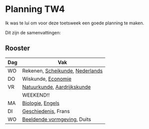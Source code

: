 # Planning TW4

Ik was te lui om voor deze toetsweek een goede planning te maken.

Dit zijn de samenvattingen:

## Rooster

| Dag | Vak                                                          |
| --- | ------------------------------------------------------------ |
| WO  | Rekenen, [Scheikunde](Scheikunde), [Nederlands](Nederlands)  |
| DO  | Wiskunde, [Economie](Economie)                               |
| VR  | [Natuurkunde](Natuurkunde), [Aardrijkskunde](Aardrijkskunde) |
|     | WEEKEND!!                                                    |
| MA  | [Biologie](Biologie), [Engels](Engels)                       |
| DI  | [Geschiedenis](Geschiedenis), Frans                          |
| WO  | [Beeldende vormgeving](Beeldende%20vormgeving), Duits        |
